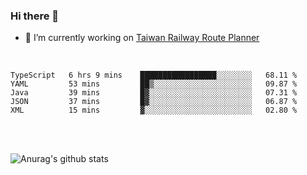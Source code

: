 ### Hi there 👋

- 🔭 I’m currently working on [Taiwan Railway Route Planner](https://github.com/Taiwan-Railway-Route-Planner)

<br/>

<!--START_SECTION:waka-->

```text
TypeScript   6 hrs 9 mins    █████████████████░░░░░░░░   68.11 %
YAML         53 mins         ██▒░░░░░░░░░░░░░░░░░░░░░░   09.87 %
Java         39 mins         █▓░░░░░░░░░░░░░░░░░░░░░░░   07.31 %
JSON         37 mins         █▓░░░░░░░░░░░░░░░░░░░░░░░   06.87 %
XML          15 mins         ▓░░░░░░░░░░░░░░░░░░░░░░░░   02.80 %
```

<!--END_SECTION:waka-->

<br/>
<br/>

![Anurag's github stats](https://github-readme-stats.vercel.app/api?username=DepickereSven&show_icons=true&theme=tokyonight)



<!--
**DepickereSven/DepickereSven** is a ✨ _special_ ✨ repository because its `README.md` (this file) appears on your GitHub profile.

Here are some ideas to get you started:

- 🔭 I’m currently working on ...
- 🌱 I’m currently learning ...
- 👯 I’m looking to collaborate on ...
- 🤔 I’m looking for help with ...
- 💬 Ask me about ...
- 📫 How to reach me: ...
- 😄 Pronouns: ...
- ⚡ Fun fact: ...
-->
